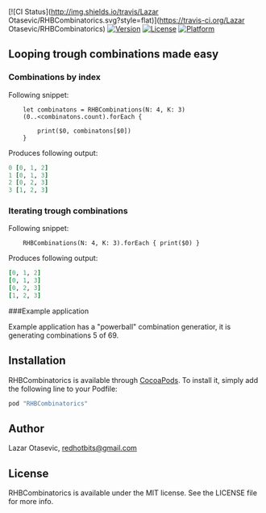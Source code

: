 [![CI Status](http://img.shields.io/travis/Lazar Otasevic/RHBCombinatorics.svg?style=flat)](https://travis-ci.org/Lazar Otasevic/RHBCombinatorics)
[![Version](https://img.shields.io/cocoapods/v/RHBCombinatorics.svg?style=flat)](http://cocoapods.org/pods/RHBCombinatorics)
[![License](https://img.shields.io/cocoapods/l/RHBCombinatorics.svg?style=flat)](http://cocoapods.org/pods/RHBCombinatorics)
[![Platform](https://img.shields.io/cocoapods/p/RHBCombinatorics.svg?style=flat)](http://cocoapods.org/pods/RHBCombinatorics)

## Looping trough combinations made easy

### Combinations by index
Following snippet:

        let combinatons = RHBCombinations(N: 4, K: 3)
        (0..<combinatons.count).forEach {
            
            print($0, combinatons[$0])
        }
Produces following output:

```ruby
0 [0, 1, 2]
1 [0, 1, 3]
2 [0, 2, 3]
3 [1, 2, 3]
```
### Iterating trough combinations
Following snippet:

        RHBCombinations(N: 4, K: 3).forEach { print($0) }
Produces following output:

```ruby
[0, 1, 2]
[0, 1, 3]
[0, 2, 3]
[1, 2, 3]
```

###Example application

Example application has a "powerball" combination generatior, it is generating combinations 5 of 69.

## Installation

RHBCombinatorics is available through [CocoaPods](http://cocoapods.org). To install
it, simply add the following line to your Podfile:

```ruby
pod "RHBCombinatorics"
```

## Author

Lazar Otasevic, redhotbits@gmail.com

## License

RHBCombinatorics is available under the MIT license. See the LICENSE file for more info.

